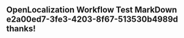 <properties
ms.topic="hero-topic"
ms.test1="hero-topic"
ms.test2="test"/>

## OpenLocalization Workflow Test MarkDown e2a00ed7-3fe3-4203-8f67-513530b4989d thanks!
